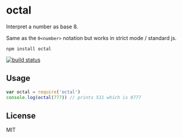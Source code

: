 # octal

Interpret a number as base 8.

Same as the `0<number>` notation but works in strict mode / standard js.

```
npm install octal
```

[![build status](http://img.shields.io/travis/mafintosh/octal.svg?style=flat)](http://travis-ci.org/mafintosh/octal)

## Usage

``` js
var octal = require('octal')
console.log(octal(777)) // prints 511 which is 0777
```

## License

MIT
